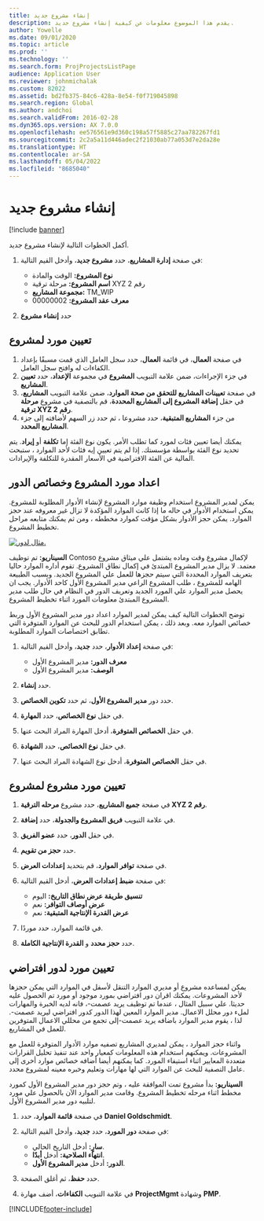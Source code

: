 ```yaml
---
title: إنشاء مشروع جديد
description: يقدم هذا الموضوع معلومات عن كيفية إنشاء مشروع جديد.
author: Yowelle
ms.date: 09/01/2020
ms.topic: article
ms.prod: ''
ms.technology: ''
ms.search.form: ProjProjectsListPage
audience: Application User
ms.reviewer: johnmichalak
ms.custom: 82022
ms.assetid: bd2fb375-84c6-428a-8e54-f0f719045898
ms.search.region: Global
ms.author: andchoi
ms.search.validFrom: 2016-02-28
ms.dyn365.ops.version: AX 7.0.0
ms.openlocfilehash: ee576561e9d360c198a57f5885c27aa782267fd1
ms.sourcegitcommit: 2c2a5a11d446adec2f21030ab77a053d7e2da28e
ms.translationtype: HT
ms.contentlocale: ar-SA
ms.lasthandoff: 05/04/2022
ms.locfileid: "8685040"
---
```

# <a name="create-a-new-project"></a>إنشاء مشروع جديد

[!include [banner](../includes/banner.md)]

أكمل الخطوات التالية لإنشاء مشروع جديد.

1. في صفحة **إدارة المشاريع**، حدد **مشروع جديد**، وأدخل القيم التالية:

    - **نوع المشروع:** الوقت والمادة
    - **اسم المشروع:** مرحلة ترقية XYZ رقم 2
    - **مجموعة المشاريع:** TM\_WIP
    - **معرف عقد المشروع:** 00000002

2. حدد **إنشاء مشروع**

## <a name="assign-a-resource-to-a-project"></a>تعيين مورد لمشروع

1. في صفحة **العمال**، في قائمة **العمال**، حدد سجل العامل الذي قمت مسبقًا بإعداد الكفاءات له وافتح سجل العامل.
2. في جزء الإجراءات، ضمن علامة التبويب **المشروع** في مجموعة **الإعداد**، حدد **تعيين المشاريع**.
3. في صفحة **تعيينات المشاريع للتحقق من صحة الموارد**، ضمن علامة التبويب **المشاريع**، في حقل **إضافة المشروع إلى المشاريع المحددة**، قم بالتصفية في مشروع **مرحلة ترقية XYZ رقم 2**.
4. من جزء **المشاريع المتبقية**، حدد مشروعا ، ثم حدد زر السهم لأضافته إلى جزء **المشاريع المحدد**.

يمكنك أيضا تعيين فئات لمورد كما تطلب الأمر. يكون نوع الفئة إما **تكلفة** أو **إيراد**. يتم تحديد نوع الفئة بواسطة مؤسستك. إذا لم يتم تعيين إيه فئات لأحد الموارد ، ستبحث المالية عن الفئة الافتراضية في الأسعار المقدرة للتكلفة والإيرادات.

## <a name="set-up-project-resource-and-role-characteristics"></a>اعداد مورد المشروع وخصائص الدور

يمكن لمدير المشروع استخدام وظيفة موارد المشروع لإنشاء الأدوار المطلوبة للمشروع. يمكن استخدام الأدوار في حاله ما إذا كانت الموارد المؤكدة لا تزال غير معروفه عند حجز الموارد. يمكن حجز الأدوار بشكل مؤقت كموارد مخططه ، ومن ثم يمكنك متابعه مراحل تخطيط المشروع.

[![مثال لدور.](./media/projectresourcing05.jpg)](./media/projectresourcing05.jpg) 

**السيناريو:** تم توظيف Contoso لإكمال مشروع وقت وماده يشتمل علي ميثاق مشروع معتمد. لا يزال مدير المشروع المبتدئ في إكمال نطاق المشروع. تقوم أداره الموارد حاليا بتعريف الموارد المحددة التي سيتم حجزها للعمل علي المشروع الجديد. وبسبب الطبيعة الهامه للمشروع ، طلب المشروع الراعي مدير المشروع الأول كاحد الأدوار. يجب ان يحصل مدير الموارد علي المورد الجديد وتعريف الدور في النظام في حال طلب مدير المشروع المبتدئ معلومات المورد اثناء تخطيط المشروع.

توضح الخطوات التالية كيف يمكن لمدير الموارد اعداد دور مدير المشروع الأول وربط خصائص الموارد معه. وبعد ذلك ، يمكن استخدام الدور للبحث عن الموارد المتوفرة التي تطابق اختصاصات الموارد المطلوبة.

1. في صفحة **إعداد الأدوار**، حدد **جديد**، وأدخل القيم التالية:

    - **معرف الدور:** مدير المشروع الأول
    - **الوصف:** مدير المشروع الأول

2. حدد **إنشاء**.
3. حدد دور **مدير المشروع الأول**، ثم حدد **تكوين الخصائص**.
4. في حقل **نوع الخصائص**، حدد **المهارة**.
5. في حقل **الخصائص المتوفرة**، أدخل المهارة المراد البحث عنها.
6. في حقل **نوع الخصائص**، حدد **الشهادة**.
7. في حقل **الخصائص المتوفرة**، أدخل نوع الشهادة المراد البحث عنها.

## <a name="assign-a-project-resource-to-a-project"></a>تعيين مورد مشروع لمشروع

1. في صفحة **جميع المشاريع**، حدد مشروع **مرحله الترقية XYZ رقم 2**.
2. في علامة التبويب **فريق المشروع والجدولة**، حدد **إضافة**.
3. في حقل **الدور**، حدد **عضو الفريق**.
4. حدد **حجز من تقويم**.
5. في صفحة **توافر الموارد**، قم بتحديد **إعدادات العرض**.
6. في صفحة **ضبط إعدادات العرض**، أدخل القيم التالية:

    - **تنسيق طريقة عرض نطاق التاريخ:** اليوم
    - **عرض أوصاف التوافر:** نعم
    - **عرض القدرة الإنتاجية المتبقية:** نعم

7. في قائمة الموارد، حدد موردًا.
8. حدد **حجز محدد** و **القدرة الإنتاجية الكاملة**.

## <a name="assign-a-resource-to-a-default-role"></a>تعيين مورد لدور افتراضي

يمكن لمساعده مشروع أو مديري الموارد التنقل لأسفل في الموارد التي يمكن حجزها لأحد المشروعات. يمكنك اقران دور افتراضي بمورد موجود أو مورد تم الحصول عليه حديثا. علي سبيل المثال ، عندما تم توظيف يريد عصمت-، فانه لديه الخبرة والمهارات لملء دور محلل الاعمال. مدير الموارد المعين لهذا الدور كدور افتراضي ليريد عصمت-. لذا ، يقوم مدير الموارد باضافه يريد عصمت-إلى تجمع من محللي الاعمال المتوفرين للعمل في المشاريع.

واثناء حجز الموارد ، يمكن لمديري المشاريع تصفيه موارد الأدوار المتوفرة للعمل مع المشروعات. ويمكنهم استخدام هذه المعلومات كمعيار واحد عند تنفيذ تحليل القرارات متعددة المعايير اثناء استيفاء المورد. كما يمكنهم أيضا أضافه خصائص موارد أخرى إلى عامل التصفية للبحث عن الموارد التي لها مهارات وتعليم وخبره معينه لمشروع محدد.

**السيناريو:** بدأ مشروع تمت الموافقة عليه ، وتم حجز دور مدير المشروع الأول كمورد مخطط اثناء مرحله تخطيط المشروع. وقامت مدير الموارد الآن بالحصول علي مورد لتلبيه دور مدير المشروع الأول.

1. في صفحة **قائمة الموارد**، حدد **Daniel Goldschmidt**.
2. في صفحة **دور المورد**، حدد **جديد**، وأدخل القيم التالية:

    - **سارٍ:** أدخل التاريخ الحالي.
    - **انتهاء الصلاحية:** أدخل **أبدًا**.
    - **الدور:** أدخل **مدير المشروع الأول**.

3. حدد **حفظ**، ثم أغلق الصفحة.
4. في علامة التبويب **الكفاءات**، أضف مهارة **ProjectMgmt** وشهادة **PMP**.


[!INCLUDE[footer-include](../includes/footer-banner.md)]